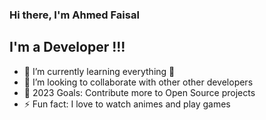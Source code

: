 ### Hi there, I'm  Ahmed Faisal

## I'm a  Developer !!!

- 🌱 I’m currently learning everything 🤣
- 👯 I’m looking to collaborate with other other developers
- 🥅 2023 Goals: Contribute more to Open Source projects
- ⚡ Fun fact: I love to watch animes and play games



[twitter]: https://twitter.com/AhmedFa6855
[linkedin]: https://www.linkedin.com/in/ahmed-faisal-72aa0b1ba/
